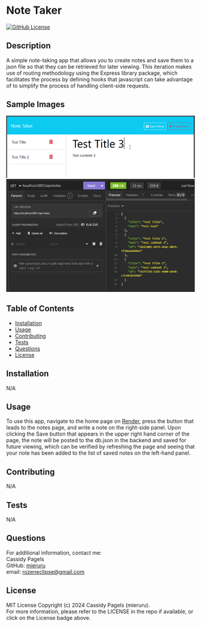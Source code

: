 # Note Taker

[![GitHub License](https://img.shields.io/badge/license-MIT_License-006400.svg)](https://opensource.org/license/mit)

## Description

A simple note-taking app that allows you to create notes and save them to a json file so that they can be retrieved for later viewing. This iteration makes use of routing methodology using the Express library package, which facilitates the process by defining hooks that javascript can take advantage of to simplify the process of handling client-side requests.

## Sample Images

![alt text](./assets/images/sample%201.png 'Sample Image 1')
![alt text](./assets/images/sample%202.png 'Sample Image 2')

<!-- ![alt text](./assets/images/sample%203.png 'Sample Image 3') -->
<!-- ![alt text](./assets/images/sample%204.png 'Sample Image 4') -->

## Table of Contents

- [Installation](#installation)
- [Usage](#usage)
- [Contributing](#contributing)
- [Tests](#tests)
- [Questions](#questions)
- [License](#license)

## Installation

N/A

## Usage

To use this app, navigate to the home page on [Render](https://note-taker-5nfs.onrender.com), press the button that leads to the notes page, and write a note on the right-side panel. Upon clicking the Save button that appears in the upper right hand corner of the page, the note will be posted to the db.json in the backend and saved for future viewing, which can be verified by refreshing the page and seeing that your note has been added to the list of saved notes on the left-hand panel.

## Contributing

N/A

## Tests

N/A

## Questions

For additional information, contact me:  
Cassidy Pagels  
GitHub: [mieruru](https://github.com/mieruru/)  
email: rozeneclipse@gmail.com

## License

MIT License Copyright (c) 2024 Cassidy Pagels (mieruru).  
For more information, please refer to the LICENSE in the repo if available, or click on the License badge above.
